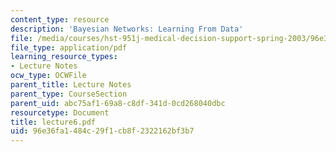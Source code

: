 ```yaml
---
content_type: resource
description: 'Bayesian Networks: Learning From Data'
file: /media/courses/hst-951j-medical-decision-support-spring-2003/96e36fa1484c29f1cb8f2322162bf3b7_lecture6.pdf
file_type: application/pdf
learning_resource_types:
- Lecture Notes
ocw_type: OCWFile
parent_title: Lecture Notes
parent_type: CourseSection
parent_uid: abc75af1-69a8-c8df-341d-0cd268040dbc
resourcetype: Document
title: lecture6.pdf
uid: 96e36fa1-484c-29f1-cb8f-2322162bf3b7
---
```

